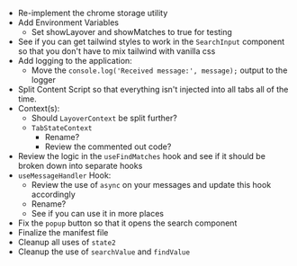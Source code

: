- Re-implement the chrome storage utility
- Add Environment Variables
  - Set showLayover and showMatches to true for testing
- See if you can get tailwind styles to work in the `SearchInput` component so that you don't have to mix tailwind with vanilla css
- Add logging to the application:
  - Move the `console.log('Received message:', message);` output to the logger
- Split Content Script so that everything isn't injected into all tabs all of the time.
- Context(s):
  - Should `LayoverContext` be split further?
  - `TabStateContext`
    - Rename?
    - Review the commented out code?
- Review the logic in the `useFindMatches` hook and see if it should be broken down into separate hooks
- `useMessageHandler` Hook:
  - Review the use of `async` on your messages and update this hook accordingly
  - Rename?
  - See if you can use it in more places
- Fix the `popup` button so that it opens the search component
- Finalize the manifest file
- Cleanup all uses of `state2`
- Cleanup the use of `searchValue` and `findValue`
